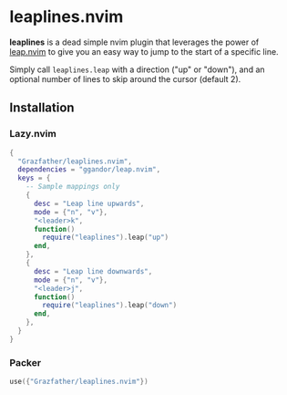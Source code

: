 # leaplines.nvim

**leaplines** is a dead simple nvim plugin that leverages the power of
[leap.nvim](https://github.com/ggandor/leap.nvim) to give you an easy way to
jump to the start of a specific line.

Simply call `leaplines.leap` with a direction ("up" or "down"), and an optional
number of lines to skip around the cursor (default 2).

## Installation
### Lazy.nvim
```lua
{
  "Grazfather/leaplines.nvim",
  dependencies = "ggandor/leap.nvim",
  keys = {
    -- Sample mappings only
    {
      desc = "Leap line upwards",
      mode = {"n", "v"},
      "<leader>k",
      function()
        require("leaplines").leap("up")
      end,
    },
    {
      desc = "Leap line downwards",
      mode = {"n", "v"},
      "<leader>j",
      function()
        require("leaplines").leap("down")
      end,
    },
  }
}
```

### Packer
```lua
use({"Grazfather/leaplines.nvim"})
```
